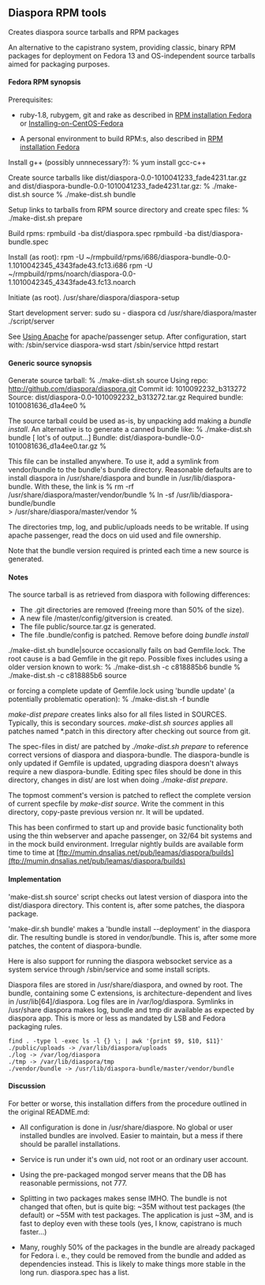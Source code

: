 ## Diaspora RPM tools

Creates diaspora source tarballs and RPM packages

An alternative to the capistrano system, providing classic, binary RPM
packages for deployment on Fedora 13 and OS-independent source tarballs
aimed for packaging purposes.


#### Fedora RPM synopsis

Prerequisites:

- ruby-1.8, rubygem, git  and rake as described in
  [RPM installation Fedora](http://github.com/diaspora/diaspora/wiki/Rpm-installation-on-fedora)
  or [Installing-on-CentOS-Fedora](http://github.com/diaspora/diaspora/wiki/Installing-on-CentOS-Fedora)

- A personal environment to build RPM:s, also described in
  [RPM installation Fedora](http://github.com/diaspora/diaspora/wiki/Rpm-installation-on-fedora)

Install g++ (possibly unnnecessary?):
    % yum install gcc-c++

Create source tarballs like  dist/diaspora-0.0-1010041233_fade4231.tar.gz
and dist/diaspora-bundle-0.0-1010041233_fade4231.tar.gz:
    % ./make-dist.sh source
    % ./make-dist.sh bundle

Setup links to tarballs from RPM source directory and create spec files:
    % ./make-dist.sh prepare

Build rpms:
    rpmbuild -ba dist/diaspora.spec
    rpmbuild -ba dist/diaspora-bundle.spec

Install (as root):
    rpm -U ~/rmpbuild/rpms/i686/diaspora-bundle-0.0-1.1010042345_4343fade43.fc13.i686
    rpm -U ~/rmpbuild/rpms/noarch/diaspora-0.0-1.1010042345_4343fade43.fc13.noarch

Initiate (as root).
    /usr/share/diaspora/diaspora-setup

Start development server:
    sudo
    su - diaspora
    cd /usr/share/diaspora/master
    ./script/server

See [Using Apache](http://github.com/diaspora/diaspora/wiki/Using-apache) for
apache/passenger setup. After configuration, start with:
    /sbin/service diaspora-wsd start
    /sbin/service httpd restart

#### Generic source synopsis

Generate source tarball:
    % ./make-dist.sh source
    Using repo:          http://github.com/diaspora/diaspora.git
    Commit id:           1010092232_b313272
    Source:              dist/diaspora-0.0-1010092232_b313272.tar.gz
    Required bundle:     1010081636_d1a4ee0
    %

The source tarball could be used as-is, by unpacking add making a
*bundle install*. An alternative is to generate a canned bundle like:
    % ./make-dist.sh bundle
          [ lot's of output...]
    Bundle: dist/diaspora-bundle-0.0-1010081636_d1a4ee0.tar.gz
    %

This file can be installed anywhere. To use it, add a symlink from vendor/bundle
to the bundle's bundle directory.  Reasonable defaults are to install
diaspora in /usr/share/diaspora and bundle in /usr/lib/diaspora-bundle. With these,
the link is
    % rm -rf /usr/share/diaspora/master/vendor/bundle
    % ln -sf /usr/lib/diaspora-bundle/bundle  \
    >          /usr/share/diaspora/master/vendor
    %

The directories tmp, log, and public/uploads needs to be writable. If using
apache passenger, read the docs on uid used and file ownership.

Note that the bundle version required is printed each time a new source
is generated.

#### Notes

The source tarball is as retrieved from diaspora with following differences:

   - The .git directories are removed (freeing more than 50% of the size).
   - A new file /master/config/gitversion is created.
   - The file public/source.tar.gz is generated.
   - The file .bundle/config  is patched. Remove before doing
     *bundle install*

./make-dist.sh bundle|source occasionally fails on bad Gemfile.lock. The
root cause is a bad Gemfile in the git repo. Possible fixes includes
using a older version known to work:
     % ./make-dist.sh -c c818885b6 bundle
     % ./make-dist.sh -c c818885b6 source

or forcing a complete update of Gemfile.lock using 'bundle update' (a
potentially problematic operation):
     % ./make-dist.sh -f bundle

*make-dist prepare* creates links  also for all files listed in SOURCES.
Typically, this is  secondary sources. *make-dist.sh sources*
applies all patches named *.patch in this directory after checking out
source from git.

The spec-files in dist/ are patched by *./make-dist.sh prepare* to reference
correct versions of diaspora and diaspora-bundle. The diaspora-bundle
is only updated if Gemfile is updated, upgrading diaspora doesn't
always require a new diaspora-bundle. Editing spec files should be done
in this directory, changes in dist/ are lost when doing *./make-dist prepare*.

The topmost comment's version is patched to reflect the complete version
of current specfile by *make-dist source*. Write the comment in this
directory, copy-paste previous version nr. It will be updated.

This has been confirmed to start up and provide basic functionality both using
the thin webserver and apache passenger, on 32/64 bit systems and in the
mock build environment. Irregular nightly builds are available form time to time
at [ftp://mumin.dnsalias.net/pub/leamas/diaspora/builds](ftp://mumin.dnsalias.net/pub/leamas/diaspora/builds)

#### Implementation

'make-dist.sh source'  script checks out latest version of diaspora into the
 dist/diaspora directory. This content is, after some patches, the diaspora package.

'make-dir.sh bundle' makes a 'bundle install --deployment' in the diaspora dir.
The resulting bundle is stored in vendor/bundle. This is, after some more
patches, the content of diaspora-bundle.

Here is also support for running the diaspora websocket service as a system
service through /sbin/service and some install scripts.

Diaspora files are stored in /usr/share/diaspora, and owned by root. The
bundle, containing some C extensions, is architecture-dependent and lives
in /usr/lib[64]/diaspora. Log files are in /var/log/diaspora. Symlinks in
/usr/share diaspora makes log, bundle  and tmp dir available as expected by
diaspora app.  This is more or less as mandated by LSB and Fedora packaging rules.

    find . -type l -exec ls -l {} \; | awk '{print $9, $10, $11}'
    ./public/uploads -> /var/lib/diaspora/uploads
    ./log -> /var/log/diaspora
    ./tmp -> /var/lib/diaspora/tmp
    ./vendor/bundle -> /usr/lib/diaspora-bundle/master/vendor/bundle


#### Discussion

For better or worse, this installation differs from the procedure outlined
in the original README.md:

- All configuration is done in /usr/share/diaspore. No global or user
  installed bundles are involved. Easier to maintain, but a mess if there
  should be parallel installations.

- Service is run under it's own uid, not root or an ordinary user account.

- Using the pre-packaged mongod server means that the DB has reasonable
  permissions, not 777.

- Splitting in two packages makes sense IMHO. The bundle is not changed
  that often, but is quite big: ~35M without test packages (the default) or
  ~55M with test packages. The application is just ~3M, and is fast to
  deploy even with these tools (yes, I know, capistrano is much faster...)

- Many, roughly 50% of the packages in the bundle are already packaged
  for Fedora i. e., they could be removed from the bundle and added as
  dependencies instead.  This is likely to make things more stable in the
  long run.  diaspora.spec has a list.
